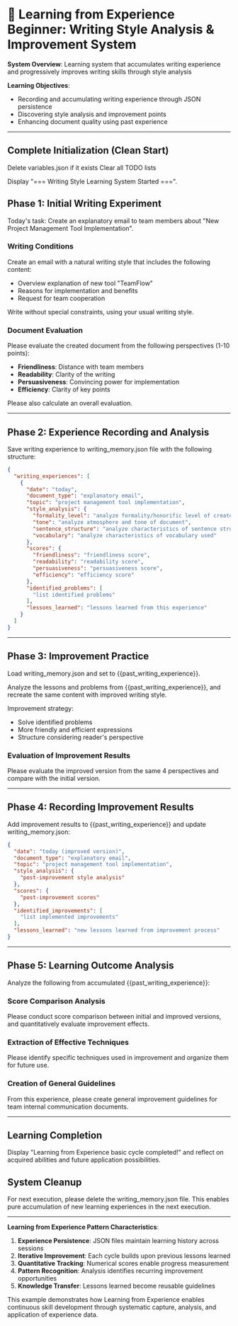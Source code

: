# 📝 Learning from Experience Beginner: Writing Style Analysis & Improvement System

**System Overview**: Learning system that accumulates writing experience and progressively improves writing skills through style analysis

**Learning Objectives**: 
- Recording and accumulating writing experience through JSON persistence
- Discovering style analysis and improvement points
- Enhancing document quality using past experience

---

## Complete Initialization (Clean Start)

Delete variables.json if it exists
Clear all TODO lists

Display "=== Writing Style Learning System Started ===".

## Phase 1: Initial Writing Experiment

Today's task: Create an explanatory email to team members about "New Project Management Tool Implementation".

### Writing Conditions
Create an email with a natural writing style that includes the following content:
- Overview explanation of new tool "TeamFlow"
- Reasons for implementation and benefits
- Request for team cooperation

Write without special constraints, using your usual writing style.

### Document Evaluation
Please evaluate the created document from the following perspectives (1-10 points):
- **Friendliness**: Distance with team members
- **Readability**: Clarity of the writing
- **Persuasiveness**: Convincing power for implementation
- **Efficiency**: Clarity of key points

Please also calculate an overall evaluation.

---

## Phase 2: Experience Recording and Analysis

Save writing experience to writing_memory.json file with the following structure:

```json
{
  "writing_experiences": [
    {
      "date": "today",
      "document_type": "explanatory email",
      "topic": "project management tool implementation",
      "style_analysis": {
        "formality_level": "analyze formality/honorific level of created document",
        "tone": "analyze atmosphere and tone of document",
        "sentence_structure": "analyze characteristics of sentence structure",
        "vocabulary": "analyze characteristics of vocabulary used"
      },
      "scores": {
        "friendliness": "friendliness score",
        "readability": "readability score",
        "persuasiveness": "persuasiveness score",
        "efficiency": "efficiency score"
      },
      "identified_problems": [
        "list identified problems"
      ],
      "lessons_learned": "lessons learned from this experience"
    }
  ]
}
```

---

## Phase 3: Improvement Practice

Load writing_memory.json and set to {{past_writing_experience}}.

Analyze the lessons and problems from {{past_writing_experience}}, and recreate the same content with improved writing style.

Improvement strategy:
- Solve identified problems
- More friendly and efficient expressions
- Structure considering reader's perspective

### Evaluation of Improvement Results
Please evaluate the improved version from the same 4 perspectives and compare with the initial version.

---

## Phase 4: Recording Improvement Results

Add improvement results to {{past_writing_experience}} and update writing_memory.json:

```json
{
  "date": "today (improved version)",
  "document_type": "explanatory email", 
  "topic": "project management tool implementation",
  "style_analysis": {
    "post-improvement style analysis"
  },
  "scores": {
    "post-improvement scores"
  },
  "identified_improvements": [
    "list implemented improvements"
  ],
  "lessons_learned": "new lessons learned from improvement process"
}
```

---

## Phase 5: Learning Outcome Analysis

Analyze the following from accumulated {{past_writing_experience}}:

### Score Comparison Analysis
Please conduct score comparison between initial and improved versions, and quantitatively evaluate improvement effects.

### Extraction of Effective Techniques
Please identify specific techniques used in improvement and organize them for future use.

### Creation of General Guidelines
From this experience, please create general improvement guidelines for team internal communication documents.

---

## Learning Completion

Display "Learning from Experience basic cycle completed!" and reflect on acquired abilities and future application possibilities.

## System Cleanup

For next execution, please delete the writing_memory.json file.
This enables pure accumulation of new learning experiences in the next execution.

---

**Learning from Experience Pattern Characteristics**:
1. **Experience Persistence**: JSON files maintain learning history across sessions
2. **Iterative Improvement**: Each cycle builds upon previous lessons learned
3. **Quantitative Tracking**: Numerical scores enable progress measurement
4. **Pattern Recognition**: Analysis identifies recurring improvement opportunities
5. **Knowledge Transfer**: Lessons learned become reusable guidelines

This example demonstrates how Learning from Experience enables continuous skill development through systematic capture, analysis, and application of experience data.
